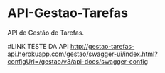 # API-Gestao-Tarefas
API de Gestão de Tarefas.

#LINK TESTE DA API
http://gestao-tarefas-api.herokuapp.com/gestao/swagger-ui/index.html?configUrl=/gestao/v3/api-docs/swagger-config
